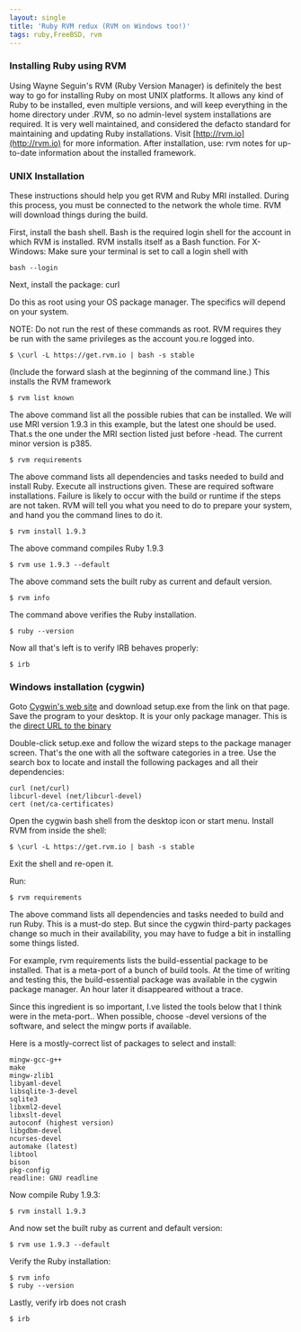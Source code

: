 ```yaml
---
layout: single
title: 'Ruby RVM redux (RVM on Windows too!)'
tags: ruby,FreeBSD, rvm
---
```


### Installing Ruby using RVM 

Using Wayne Seguin's RVM (Ruby Version Manager) is definitely the best way to go for installing Ruby on most UNIX platforms. It allows any kind of Ruby to be installed, even multiple versions, and will keep everything in the home directory under .RVM, so no admin-level system installations are required. It is very well maintained, and considered the defacto standard for maintaining and updating Ruby installations. Visit [http://rvm.io](http://rvm.io) for more information. After installation, use: rvm notes for up-to-date information about the installed framework.

### UNIX Installation 

These instructions should help you get RVM and Ruby MRI installed. During this process, you must be connected to the network the whole time. RVM will download things during the build.

First, install the bash shell. Bash is the required login shell for the account in which RVM is installed. RVM installs itself as a Bash function. For X-Windows: Make sure your terminal is set to call a login shell with

~~~ shell
bash --login 
~~~~~~
<p/>

Next, install the package: curl

Do this as  root using your OS package manager. The specifics will depend on your system.

NOTE: Do not run the rest of these commands as root. RVM requires they be run with the same privileges as the account you.re logged into.

~~~
$ \curl -L https://get.rvm.io | bash -s stable 
~~~~~~
<p/>

(Include the forward slash at the beginning of the command line.)
This installs the RVM framework

~~~
$ rvm list known 
~~~~~~
<p/>


The above command list all the possible rubies that can be installed. We will use MRI version 1.9.3 in this example, but the latest one should be used. That.s the one under the MRI section listed just before -head. The current minor version is p385.

~~~
$ rvm requirements
~~~~~~
<p/>

The above command lists all dependencies and tasks needed to build and install Ruby. Execute all instructions given. These are required software installations. Failure is likely to occur with the build or runtime if the steps are not taken. RVM will tell you what you need to do to prepare your system, and hand you the command lines to do it.

~~~
$ rvm install 1.9.3 
~~~~~~
<p/>

The above command compiles Ruby 1.9.3

~~~
$ rvm use 1.9.3 --default 
~~~~~~
<p/>

The above command sets the built ruby as current and default version.

~~~
$ rvm info 
~~~~~~
<p/>

The command above verifies the Ruby installation.

~~~
$ ruby --version 
~~~~~~
<p/>

Now all that's left is to verify IRB behaves properly:

~~~
$ irb  
~~~~~~
<p/>


### Windows installation (cygwin) 

Goto [Cygwin's web site](http://www.cygwin.com) and download setup.exe from the link on that page. Save the program to your desktop. It is your only package manager. This is the [direct URL to the binary](http://cygwin.com/setup.exe)

Double-click setup.exe and follow the wizard steps to the package manager screen. That's the one with all the software categories in a tree. Use the search box to locate and install the following packages and all their dependencies:

~~~
curl (net/curl) 
libcurl-devel (net/libcurl-devel) 
cert (net/ca-certificates) 
~~~~~~
<p/>

Open the cygwin bash shell from the desktop icon or start menu. Install RVM from inside the shell:

~~~
$ \curl -L https://get.rvm.io | bash -s stable 
~~~~~~
<p/>

Exit the shell and re-open it.

Run:

~~~
$ rvm requirements
~~~~~~
<p/>


The above command lists all dependencies and tasks needed to build and run Ruby. This is a must-do step. But since the cygwin third-party packages change so much in their availability, you may have to fudge a bit in installing some things listed.

For example, rvm requirements lists the build-essential package to be installed. That is a meta-port of a bunch of build tools. At the time of writing and testing this, the build-essential package was available in the cygwin package manager. An hour later it disappeared without a trace.

Since this ingredient is so important, I.ve listed the tools below that I think were in the meta-port.. When possible, choose -devel versions of the software, and select the mingw ports if available.

Here is a mostly-correct list of packages to select and install:

~~~
mingw-gcc-g++ 
make 
mingw-zlib1 
libyaml-devel 
libsqlite-3-devel 
sqlite3 
libxml2-devel 
libxslt-devel 
autoconf (highest version) 
libgdbm-devel 
ncurses-devel 
automake (latest) 
libtool 
bison 
pkg-config
readline: GNU readline
~~~~~~
<p/>

Now compile Ruby 1.9.3:

~~~
$ rvm install 1.9.3 
~~~~~~
<p/>

And now set the built ruby as current and default version:

~~~
$ rvm use 1.9.3 --default 
~~~~~~
<p/>

Verify the Ruby installation:

~~~
$ rvm info 
$ ruby --version 
~~~~~~
<p/>

Lastly, verify irb does not crash

~~~
$ irb
~~~~~~
<p/>
